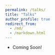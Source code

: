 ```yaml
---
permalink: /talks/
title: "Talks"
author_profile: true
redirect_from: 
  - /md/
  - /markdown.html
---
```


- Coming Soon!
